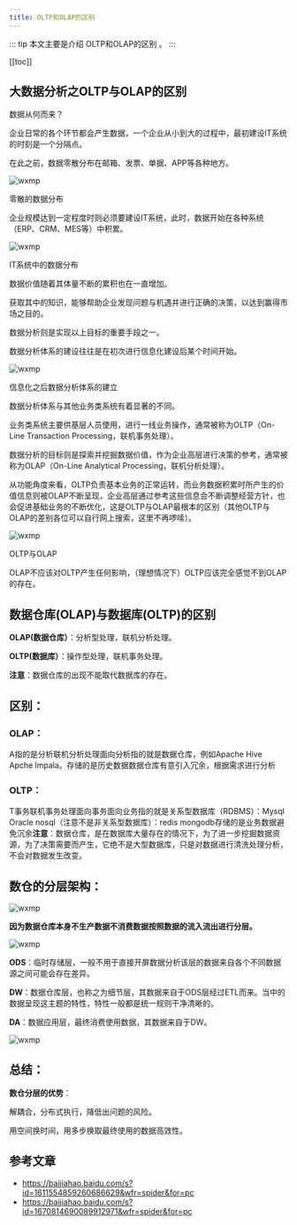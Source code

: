 ```yaml
---
title: OLTP和OLAP的区别
---
```


::: tip
本文主要是介绍 OLTP和OLAP的区别 。
:::

[[toc]]

## 大数据分析之OLTP与OLAP的区别

数据从何而来？

企业日常的各个环节都会产生数据，一个企业从小到大的过程中，最初建设IT系统的时刻是一个分隔点。

在此之前，数据零散分布在邮箱、发票、单据、APP等各种地方。

<img class= "zoom-custom-imgs" :src="$withBase('/assets/img/bigdata/oltpandolap/diff-1.png')" alt="wxmp">

零散的数据分布

企业规模达到一定程度时则必须要建设IT系统，此时，数据开始在各种系统（ERP、CRM、MES等）中积累。

<img class= "zoom-custom-imgs" :src="$withBase('/assets/img/bigdata/oltpandolap/diff-2.png')" alt="wxmp">

IT系统中的数据分布

数据价值随着其体量不断的累积也在一直增加。

获取其中的知识，能够帮助企业发现问题与机遇并进行正确的决策，以达到赢得市场之目的。

数据分析则是实现以上目标的重要手段之一。

数据分析体系的建设往往是在初次进行信息化建设后某个时间开始。

<img class= "zoom-custom-imgs" :src="$withBase('/assets/img/bigdata/oltpandolap/diff-3.png')" alt="wxmp">

信息化之后数据分析体系的建立

数据分析体系与其他业务类系统有着显著的不同。

业务类系统主要供基层人员使用，进行一线业务操作，通常被称为OLTP（On-Line Transaction Processing，联机事务处理）。

数据分析的目标则是探索并挖掘数据价值，作为企业高层进行决策的参考，通常被称为OLAP（On-Line Analytical Processing，联机分析处理）。

从功能角度来看，OLTP负责基本业务的正常运转，而业务数据积累时所产生的价值信息则被OLAP不断呈现，企业高层通过参考这些信息会不断调整经营方针，也会促进基础业务的不断优化，这是OLTP与OLAP最根本的区别（其他OLTP与OLAP的差别各位可以自行网上搜索，这里不再啰嗦）。

<img class= "zoom-custom-imgs" :src="$withBase('/assets/img/bigdata/oltpandolap/diff-4.png')" alt="wxmp">

OLTP与OLAP

OLAP不应该对OLTP产生任何影响，（理想情况下）OLTP应该完全感觉不到OLAP的存在。

## 数据仓库(OLAP)与数据库(OLTP)的区别

**OLAP(数据仓库）**：分析型处理，联机分析处理。

**OLTP(数据库）**：操作型处理，联机事务处理。

**注意**：数据仓库的出现不能取代数据库的存在。

## 区别：

### **OLAP**：
A指的是分析联机分析处理面向分析指的就是数据仓库，例如Apache Hive Apche lmpala。存储的是历史数据数据仓库有意引入冗余，根据需求进行分析

### **OLTP**：
T事务联机事务处理面向事务面向业务指的就是关系型数据库（RDBMS）：Mysql Oracle nosql（注意不是非关系型数据库）：redis mongodb存储的是业务数据避免沉余**注意**：数据仓库，是在数据库大量存在的情况下，为了进一步挖掘数据资源，为了决策需要而产生，它绝不是大型数据库，只是对数据进行清洗处理分析，不会对数据发生改变。

## 数仓的分层架构：

<img class= "zoom-custom-imgs" :src="$withBase('/assets/img/bigdata/oltpandolap/diff-5.png')" alt="wxmp">

**因为数据仓库本身不生产数据不消费数据按照数据的流入流出进行分层。**

<img class= "zoom-custom-imgs" :src="$withBase('/assets/img/bigdata/oltpandolap/diff-6.png')" alt="wxmp">

**ODS**：临时存储层，一般不用于直接开屏数据分析该层的数据来自各个不同数据源之间可能会存在差异。

**DW**：数据仓库层，也称之为细节层，其数据来自于ODS层经过ETL而来。当中的数据呈现这主题的特性，特性一般都是统一规则干净清晰的。

**DA**：数据应用层，最终消费使用数据，其数据来自于DW。

<img class= "zoom-custom-imgs" :src="$withBase('/assets/img/bigdata/oltpandolap/diff-7.png')" alt="wxmp">

## 总结：

**数仓分层的优势**：

解耦合，分布式执行，降低出问题的风险。

用空间换时间，用多步换取最终使用的数据高效性。


## 参考文章
* https://baijiahao.baidu.com/s?id=1611554859260686629&wfr=spider&for=pc
* https://baijiahao.baidu.com/s?id=1670814690089912971&wfr=spider&for=pc
